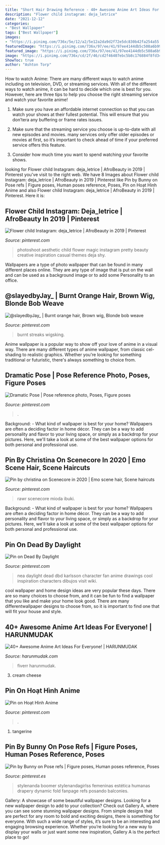 ```yaml
---
title: "Short Hair Drawing Reference - 40+ Awesome Anime Art Ideas For Everyone!"
description: "Flower child instagram: deja_letrice"
date: "2021-12-12"
categories:
- "Best Wallpaper"
tags: ["Best Wallpaper"]
images:
- "https://i.pinimg.com/736x/5e/12/a2/5e12a2da9d2f72e5dc830b42fa254a55.jpg"
featuredImage: "https://i.pinimg.com/736x/97/ee/41/97ee4144db5c508a6b99ada4536f36f3.jpg"
featured_image: "https://i.pinimg.com/736x/97/ee/41/97ee4144db5c508a6b99ada4536f36f3.jpg"
image: "https://i.pinimg.com/736x/cd/2f/46/cd2f46407ebc5b8c176884f8fd3476a4.jpg"
ShowToc: true
author: "Ashton Torp"
---
```



How to watch Anime: There are many different ways to watch anime including on television, DVD, or streaming services.
With all of the different ways to watch anime, it can be hard to decide which one is best for you. However, here are three tips to help you choose the right streaming service and watch your favorite anime!
1. Make sure you have an affordable internet connection so that you can watch your shows at their fullest potential. This will ensure that you don’tera any buffering or frame rates issues.

2. Make sure that the streaming service you choose is up-to-date with all new episodes and movies. many services only offer older episodes or movies at first, so it’s important to check ahead of time if your preferred service offers this feature.

3. Consider how much time you want to spend watching your favorite shows.

	

		
looking for Flower child Instagram: deja_letrice | AfroBeauty in 2019 | Pinterest you've visit to the right web. We have 8 Images about Flower child Instagram: deja_letrice | AfroBeauty in 2019 | Pinterest like Pin by Bunny on Pose refs | Figure poses, Human poses reference, Poses, Pin on Hoạt Hình Anime and also Flower child Instagram: deja_letrice | AfroBeauty in 2019 | Pinterest. Here it is:
		
    
## Flower Child Instagram: Deja_letrice | AfroBeauty In 2019 | Pinterest

<img loading=lazy src="https://i.pinimg.com/736x/01/72/60/017260f4abe5f2a0273080ba28cf5f41.jpg" onerror="this.onerror=null;this.src='https://tse4.mm.bing.net/th?id=OIP.NO7reUu0_IoA5bdIiPgLMwHaLH&amp;pid=15.1';" alt="Flower child Instagram: deja_letrice | AfroBeauty in 2019 | Pinterest">

_Source: pinterest.com_

>photoshoot aesthetic child flower magic instagram pretty beauty creative inspiration casual themes deja shy. 

	



Wallpapers are a type of photo wallpaper that can be found in many different places online. They are any type of image that is put on the wall and can be used as a background image or to add some Personality to an office.

    
## @slayedbyJay_ | Burnt Orange Hair, Brown Wig, Blonde Bob Weave

<img loading=lazy src="https://i.pinimg.com/736x/b2/ac/e6/b2ace6c9a35cd57e9ad22fdbd3265559.jpg" onerror="this.onerror=null;this.src='https://tse2.mm.bing.net/th?id=OIP.BZhrOWyEJOcRkOPetzxYYQHaJ3&amp;pid=15.1';" alt="@slayedbyJay_ | Burnt orange hair, Brown wig, Blonde bob weave">

_Source: pinterest.com_

>burnt streaks wigsking. 

	

Anime wallpaper is a popular way to show off your love of anime in a visual way. There are many different types of anime wallpaper, from classic cel-shading to realistic graphics. Whether you're looking for something traditional or futuristic, there's always something to choice from.

    
## Dramatic Pose | Pose Reference Photo, Poses, Figure Poses

<img loading=lazy src="https://i.pinimg.com/736x/97/ee/41/97ee4144db5c508a6b99ada4536f36f3.jpg" onerror="this.onerror=null;this.src='https://tse1.mm.bing.net/th?id=OIP.-VrQLoYv2ta-JaApbfuWLQHaJ4&amp;pid=15.1';" alt="Dramatic Pose | Pose reference photo, Poses, Figure poses">

_Source: pinterest.com_

>. 

	

Background: - What kind of wallpaper is best for your home?
Wallpapers are often a deciding factor in home décor. They can be a way to add personality and flavor to your living space, or simply as a backdrop for your pictures. Here, we'll take a look at some of the best wallpaper options for both personal and professional use.

    
## Pin By Christina On Scenecore In 2020 | Emo Scene Hair, Scene Haircuts

<img loading=lazy src="https://i.pinimg.com/736x/ce/cb/6f/cecb6ff6f5e767238a38cadfacd9971f.jpg" onerror="this.onerror=null;this.src='https://tse2.mm.bing.net/th?id=OIP.9gWDYvhRj_lO5ry64lq-0AAAAA&amp;pid=15.1';" alt="Pin by christina on Scenecore in 2020 | Emo scene hair, Scene haircuts">

_Source: pinterest.com_

>rawr scenecore mioda ibuki. 

	

Background: - What kind of wallpaper is best for your home?
Wallpapers are often a deciding factor in home décor. They can be a way to add personality and flavor to your living space, or simply as a backdrop for your pictures. Here, we'll take a look at some of the best wallpaper options for both personal and professional use.

    
## Pin On Dead By Daylight

<img loading=lazy src="https://i.pinimg.com/736x/5e/12/a2/5e12a2da9d2f72e5dc830b42fa254a55.jpg" onerror="this.onerror=null;this.src='https://tse2.mm.bing.net/th?id=OIP.jrkLtCGZAuNIahPYt0JojwHaKe&amp;pid=15.1';" alt="Pin on Dead By Daylight">

_Source: pinterest.com_

>nea daylight dead dbd karlsson character fan anime drawings cool inspiration characters dibujos visit wiki. 

	

cool wallpaper and home design ideas are very popular these days. There are so many choices to choose from, and it can be fun to find a wallpaper that you like and make your home look good. There are many differentwallpaper designs to choose from, so it is important to find one that will fit your house and style.

    
## 40+ Awesome Anime Art Ideas For Everyone! | HARUNMUDAK

<img loading=lazy src="https://harunmudak.com/wp-content/uploads/2020/12/do-headshot-anime-art-commission.jpg" onerror="this.onerror=null;this.src='https://tse1.mm.bing.net/th?id=OIP.--pYMmUMvRlDwIV_nVkZJAHaJ4&amp;pid=15.1';" alt="40+ Awesome Anime Art Ideas For Everyone! | HARUNMUDAK">

_Source: harunmudak.com_

>fiverr harunmudak. 

	

3. cream cheese 

    
## Pin On Hoạt Hình Anime

<img loading=lazy src="https://i.pinimg.com/736x/6a/ee/2e/6aee2ed8929ec76528d0b88cf67060b5.jpg" onerror="this.onerror=null;this.src='https://tse4.mm.bing.net/th?id=OIP.QsBpS9qFlHnGXrC5Z19-swHaKe&amp;pid=15.1';" alt="Pin on Hoạt Hình Anime">

_Source: pinterest.com_

>. 

	

1. tangerine 

    
## Pin By Bunny On Pose Refs | Figure Poses, Human Poses Reference, Poses

<img loading=lazy src="https://i.pinimg.com/736x/cd/2f/46/cd2f46407ebc5b8c176884f8fd3476a4.jpg" onerror="this.onerror=null;this.src='https://tse4.mm.bing.net/th?id=OIP.KdhjfQCYw9OvVtRCY_DN9gHaK2&amp;pid=15.1';" alt="Pin by Bunny on Pose refs | Figure poses, Human poses reference, Poses">

_Source: pinterest.es_

>stylenanda boomer stylenandagirlss femeninas estética humanas drapery dynamic fold fanpage refs posando balconies. 

	

Gallery: A showcase of some beautiful wallpaper designs.
Looking for a new wallpaper design to add to your collection? Check out Gallery A, where you can see some stunning wallpaper designs. From simple designs that are perfect for any room to bold and exciting designs, there is something for everyone. With such a wide range of styles, it’s sure to be an interesting and engaging browsing experience. Whether you’re looking for a new way to display your walls or just want some new inspiration, Gallery A is the perfect place to go!





	
	
